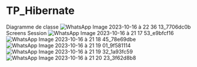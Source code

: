 # TP_Hibernate
Diagramme de classe 
![WhatsApp Image 2023-10-16 à 22 36 13_7706dc0b](https://github.com/roaeldhimni/TP_Hibernate/assets/128164812/d2a33f46-ca74-4f80-8faa-b94d35deaa53)
Screens Session
![WhatsApp Image 2023-10-16 à 21 17 53_e9bfcf16](https://github.com/roaeldhimni/TP_Hibernate/assets/128164812/cbc80255-0b42-4303-9aff-49618a8621e3)
![WhatsApp Image 2023-10-16 à 21 18 45_78e69dbe](https://github.com/roaeldhimni/TP_Hibernate/assets/128164812/4a265ab9-3895-4fb9-b039-36f396d233ab)
![WhatsApp Image 2023-10-16 à 21 19 01_9f581114](https://github.com/roaeldhimni/TP_Hibernate/assets/128164812/82bbf3cf-e853-4134-ad27-ae360d168c5e)
![WhatsApp Image 2023-10-16 à 21 19 32_1a93fc59](https://github.com/roaeldhimni/TP_Hibernate/assets/128164812/25b2d39e-d4e3-4e22-8065-8db02d8d56ab)
![WhatsApp Image 2023-10-16 à 21 20 23_3f62d8b8](https://github.com/roaeldhimni/TP_Hibernate/assets/128164812/06a8965f-0a9e-482d-a6f4-b7f37f607104)

